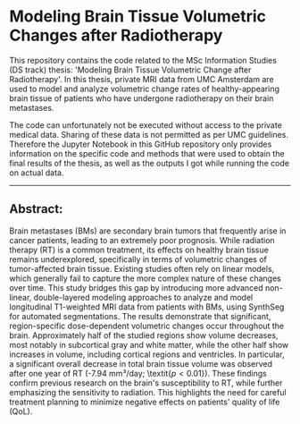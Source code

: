 # Modeling Brain Tissue Volumetric Changes after Radiotherapy
This repository contains the code related to the MSc Information Studies (DS track) thesis: 'Modeling Brain Tissue Volumetric Change after Radiotherapy'. In this thesis, private MRI data from UMC Amsterdam are used to model and analyze volumetric change rates of healthy-appearing brain tissue of patients who have undergone radiotherapy on their brain metastases. 

The code can unfortunately not be executed without access to the private medical data. Sharing of these data is not permitted as per UMC guidelines. Therefore the Jupyter Notebook in this GitHub repository only provides information on the specific code and methods that were used to obtain the final results of the thesis, as well as the outputs I got while running the code on actual data. 

---
## Abstract:
Brain metastases (BMs) are secondary brain tumors that frequently arise in cancer patients, leading to an extremely poor prognosis. While radiation therapy (RT) is a common treatment, its effects on healthy brain tissue remains underexplored, specifically in terms of volumetric changes of tumor-affected brain tissue. Existing studies often rely on linear models, which generally fail to capture the more complex nature of these changes over time. This study bridges this gap by introducing more advanced non-linear, double-layered modeling approaches to analyze and model longitudinal T1-weighted MRI data from patients with BMs, using SynthSeg for automated segmentations. The results demonstrate that significant, region-specific dose-dependent volumetric changes occur throughout the brain. Approximately half of the studied regions show volume decreases, most notably in subcortical gray and white matter, while the other half show increases in volume, including cortical regions and ventricles. In particular, a significant overall decrease in total brain tissue volume was observed after one year of RT (-7.94 mm³/day; \textit{$p<0.01$}). These findings confirm previous research on the brain's susceptibility to RT, while further emphasizing the sensitivity to radiation. This highlights the need for careful treatment planning to minimize negative effects on patients' quality of life (QoL).

